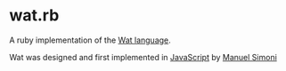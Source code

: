 wat.rb
======

A ruby implementation of the [Wat language](http://axisofeval.blogspot.mx/search/label/wat "Wat").


Wat was designed and first implemented in [JavaScript](https://github.com/manuel/wat-js "wat-js") by [Manuel Simoni](https://twitter.com/msimoni)